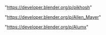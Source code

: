 "https://developer.blender.org/p/pikhosh"

"https://developer.blender.org/p/Allen_Mayer"

 
"https://developer.blender.org/p/Alumx"


 
